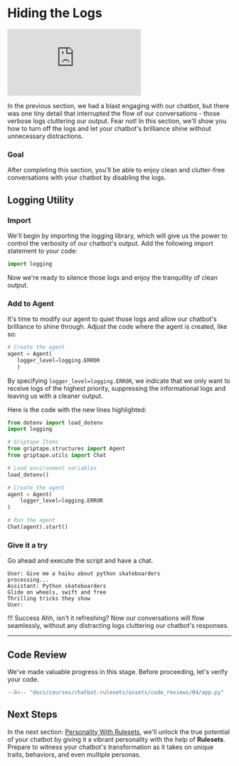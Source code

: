 # Hiding the Logs

<iframe src="https://www.youtube.com/embed/GTG1YfKudRA" title="YouTube video player" frameborder="0" allow="accelerometer; autoplay; clipboard-write; encrypted-media; gyroscope; picture-in-picture; web-share" allowfullscreen></iframe>

In the previous section, we had a blast engaging with our chatbot, but there was one tiny detail that interrupted the flow of our conversations - those verbose logs cluttering our output. Fear not!  In this section, we'll show you how to turn off the logs and let your chatbot's brilliance shine without unnecessary distractions.


### Goal
After completing this section, you'll be able to enjoy clean and clutter-free conversations with your chatbot by disabling the logs.

## Logging Utility
### Import

We'll begin by importing the logging library, which will give us the power to control the verbosity of our chatbot's output. Add the following import statement to your code:

```python
import logging
```

Now we're ready to silence those logs and enjoy the tranquility of clean output.

### Add to Agent

It's time to modify our agent to quiet those logs and allow our chatbot's brilliance to shine through. Adjust the code where the agent is created, like so:

```python hl_lines="3"
# Create the agent
agent = Agent(
   logger_level=logging.ERROR
   )
```

By specifying `logger_level=logging.ERROR`, we indicate that we only want to receive logs of the highest priority, suppressing the informational logs and leaving us with a cleaner output.


Here is the code with the new lines highlighted:

``` py linenums="1" hl_lines="2 13" 
from dotenv import load_dotenv
import logging                     

# Griptape Items
from griptape.structures import Agent
from griptape.utils import Chat

# Load environment variables
load_dotenv()

# Create the agent
agent = Agent(
    logger_level=logging.ERROR      
)

# Run the agent
Chat(agent).start()
```

### Give it a try
Go ahead and execute the script and have a chat.

```
User: Give me a haiku about python skateboarders
processing...
Assistant: Python skateboarders
Glide on wheels, swift and free
Thrilling tricks they show
User: 
```

!!! Success
    Ahh, isn't it refreshing? Now our conversations will flow seamlessly, without any distracting logs cluttering our chatbot's responses.

---

## Code Review

We've made valuable progress in this stage. Before proceeding, let's verify your code.

```python linenums="1" title="app.py"
--8<-- "docs/courses/chatbot-rulesets/assets/code_reviews/04/app.py"
```

## Next Steps

In the next section: [Personality With Rulesets](05_personality_with_rulesets.md), we'll unlock the true potential of your chatbot by giving it a vibrant personality with the help of **Rulesets**. Prepare to witness your chatbot's transformation as it takes on unique traits, behaviors, and even multiple personas. 
